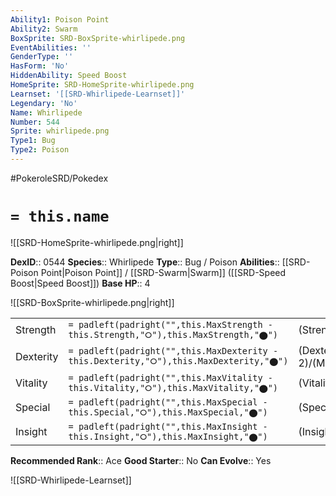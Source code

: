 ```yaml
---
Ability1: Poison Point
Ability2: Swarm
BoxSprite: SRD-BoxSprite-whirlipede.png
EventAbilities: ''
GenderType: ''
HasForm: 'No'
HiddenAbility: Speed Boost
HomeSprite: SRD-HomeSprite-whirlipede.png
Learnset: '[[SRD-Whirlipede-Learnset]]'
Legendary: 'No'
Name: Whirlipede
Number: 544
Sprite: whirlipede.png
Type1: Bug
Type2: Poison
---
```


#PokeroleSRD/Pokedex

# `= this.name`

![[SRD-HomeSprite-whirlipede.png|right]]

**DexID**:: 0544
**Species**:: Whirlipede
**Type**:: Bug / Poison
**Abilities**:: [[SRD-Poison Point|Poison Point]] / [[SRD-Swarm|Swarm]] ([[SRD-Speed Boost|Speed Boost]])
**Base HP**:: 4

![[SRD-BoxSprite-whirlipede.png|right]]

|           |                                                                                        |                                          |
| --------- | -------------------------------------------------------------------------------------- | ---------------------------------------- |
| Strength  | `= padleft(padright("",this.MaxStrength - this.Strength,"⭘"),this.MaxStrength,"⬤")`    | (Strength::2)/(MaxStrength::4)   |
| Dexterity | `= padleft(padright("",this.MaxDexterity - this.Dexterity,"⭘"),this.MaxDexterity,"⬤")` | (Dexterity:: 2)/(MaxDexterity::4) |
| Vitality  | `= padleft(padright("",this.MaxVitality - this.Vitality,"⭘"),this.MaxVitality,"⬤")`    | (Vitality::3)/(MaxVitality::6)   |
| Special   | `= padleft(padright("",this.MaxSpecial - this.Special,"⭘"),this.MaxSpecial,"⬤")`       | (Special::1)/(MaxSpecial::3)     |
| Insight   | `= padleft(padright("",this.MaxInsight - this.Insight,"⭘"),this.MaxInsight,"⬤")`       | (Insight::2)/(MaxInsight::5)     |

**Recommended Rank**:: Ace
**Good Starter**:: No
**Can Evolve**:: Yes

![[SRD-Whirlipede-Learnset]]